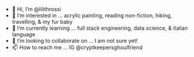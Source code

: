 - 👋 Hi, I’m @lilithrossi
- 👀 I’m interested in ... acrylic painting, reading non-fiction, hiking, travelling, & my fur baby 
- 🌱 I’m currently learning ... full stack engineering, data science, & italian language
- 💞️ I’m looking to collaborate on ... I am not sure yet!
- 📫 How to reach me ... IG @cryptkeepersghoulfriend

<!---
lilithrossi/lilithrossi is a ✨ special ✨ repository because its `README.md` (this file) appears on your GitHub profile.
You can click the Preview link to take a look at your changes.
--->
